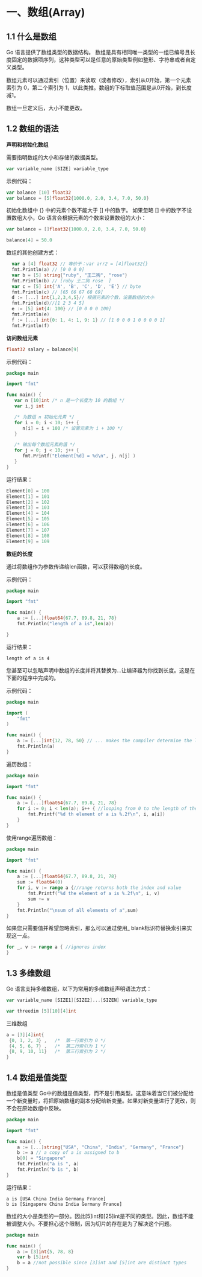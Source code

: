 # 一、数组(Array)

## 1.1 什么是数组

Go 语言提供了数组类型的数据结构。
数组是具有相同唯一类型的一组已编号且长度固定的数据项序列，这种类型可以是任意的原始类型例如整形、字符串或者自定义类型。

数组元素可以通过索引（位置）来读取（或者修改），索引从0开始，第一个元素索引为 0，第二个索引为 1，以此类推。数组的下标取值范围是从0开始，到长度减1。

数组一旦定义后，大小不能更改。

## 1.2 数组的语法

**声明和初始化数组**

需要指明数组的大小和存储的数据类型。

```go
var variable_name [SIZE] variable_type
```

示例代码：

```go
var balance [10] float32
var balance = [5]float32{1000.0, 2.0, 3.4, 7.0, 50.0}
```

初始化数组中 {} 中的元素个数不能大于 [] 中的数字。
如果忽略 [] 中的数字不设置数组大小，Go 语言会根据元素的个数来设置数组的大小：

```go
var balance = []float32{1000.0, 2.0, 3.4, 7.0, 50.0}
```

```go
balance[4] = 50.0
```

数组的其他创建方式：

```go
  var a [4] float32 // 等价于：var arr2 = [4]float32{}
  fmt.Println(a) // [0 0 0 0]
  var b = [5] string{"ruby", "王二狗", "rose"}
  fmt.Println(b) // [ruby 王二狗 rose  ]
  var c = [5] int{'A', 'B', 'C', 'D', 'E'} // byte
  fmt.Println(c) // [65 66 67 68 69]
  d := [...] int{1,2,3,4,5}// 根据元素的个数，设置数组的大小
  fmt.Println(d)//[1 2 3 4 5]
  e := [5] int{4: 100} // [0 0 0 0 100]
  fmt.Println(e)
  f := [...] int{0: 1, 4: 1, 9: 1} // [1 0 0 0 1 0 0 0 0 1]
  fmt.Println(f)
```





**访问数组元素**

```go
float32 salary = balance[9]
```

示例代码：

```go
package main

import "fmt"

func main() {
   var n [10]int /* n 是一个长度为 10 的数组 */
   var i,j int

   /* 为数组 n 初始化元素 */         
   for i = 0; i < 10; i++ {
      n[i] = i + 100 /* 设置元素为 i + 100 */
   }

   /* 输出每个数组元素的值 */
   for j = 0; j < 10; j++ {
      fmt.Printf("Element[%d] = %d\n", j, n[j] )
   }
}
```

运行结果：

```go
Element[0] = 100
Element[1] = 101
Element[2] = 102
Element[3] = 103
Element[4] = 104
Element[5] = 105
Element[6] = 106
Element[7] = 107
Element[8] = 108
Element[9] = 109
```

**数组的长度**

通过将数组作为参数传递给len函数，可以获得数组的长度。

示例代码：

```go
package main

import "fmt"

func main() {  
    a := [...]float64{67.7, 89.8, 21, 78}
    fmt.Println("length of a is",len(a))

}
```

运行结果：

```
length of a is 4
```

您甚至可以忽略声明中数组的长度并将其替换为…让编译器为你找到长度。这是在下面的程序中完成的。

示例代码：

```go
package main

import (  
    "fmt"
)

func main() {  
    a := [...]int{12, 78, 50} // ... makes the compiler determine the length
    fmt.Println(a)
}
```



遍历数组：

```go
package main

import "fmt"

func main() {  
    a := [...]float64{67.7, 89.8, 21, 78}
    for i := 0; i < len(a); i++ { //looping from 0 to the length of the array
        fmt.Printf("%d th element of a is %.2f\n", i, a[i])
    }
}
```



使用range遍历数组：

```go
package main

import "fmt"

func main() {  
    a := [...]float64{67.7, 89.8, 21, 78}
    sum := float64(0)
    for i, v := range a {//range returns both the index and value
        fmt.Printf("%d the element of a is %.2f\n", i, v)
        sum += v
    }
    fmt.Println("\nsum of all elements of a",sum)
}
```

如果您只需要值并希望忽略索引，那么可以通过使用_ blank标识符替换索引来实现这一点。

```go
for _, v := range a { //ignores index  
}
```



## 1.3 多维数组

Go 语言支持多维数组，以下为常用的多维数组声明语法方式：

```go
var variable_name [SIZE1][SIZE2]...[SIZEN] variable_type
```

```go
var threedim [5][10][4]int
```

三维数组

```go
a = [3][4]int{  
 {0, 1, 2, 3} ,   /*  第一行索引为 0 */
 {4, 5, 6, 7} ,   /*  第二行索引为 1 */
 {8, 9, 10, 11}   /*  第三行索引为 2 */
}
```















## 1.4 数组是值类型

数组是值类型
Go中的数组是值类型，而不是引用类型。这意味着当它们被分配给一个新变量时，将把原始数组的副本分配给新变量。如果对新变量进行了更改，则不会在原始数组中反映。

```go
package main

import "fmt"

func main() {  
    a := [...]string{"USA", "China", "India", "Germany", "France"}
    b := a // a copy of a is assigned to b
    b[0] = "Singapore"
    fmt.Println("a is ", a)
    fmt.Println("b is ", b) 
}
```

运行结果：

```
a is [USA China India Germany France]  
b is [Singapore China India Germany France] 
```

数组的大小是类型的一部分。因此[5]int和[25]int是不同的类型。因此，数组不能被调整大小。不要担心这个限制，因为切片的存在是为了解决这个问题。

```go
package main

func main() {  
    a := [3]int{5, 78, 8}
    var b [5]int
    b = a //not possible since [3]int and [5]int are distinct types
}
```